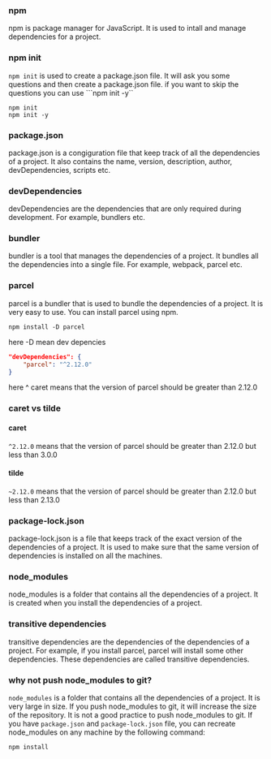 ### npm 
npm is package manager for JavaScript. It is used to intall and manage dependencies for a project.
### npm init 
```npm init``` is used to create a package.json file. It will ask you some questions and then create a package.json file. if you want to skip the questions you can use ```npm init -y``
```terminal
npm init
npm init -y
```
### package.json
package.json is a congiguration file that keep track of all the dependencies of a project. It also contains the name, version, description, author, devDependencies, scripts etc.

### devDependencies
devDependencies are the dependencies that are only required during development. For example, bundlers etc.

### bundler 
bundler is a tool that manages the dependencies of a project. It bundles all the dependencies into a single file. For example, webpack, parcel etc.

### parcel 
parcel is a bundler that is used to bundle the dependencies of a project. It is very easy to use. You can install parcel using npm. 
```terminal
npm install -D parcel 
```
here -D mean dev depencies

``` Json
"devDependencies": {
    "parcel": "^2.12.0"
}
```
here ^ caret means that the version of parcel should be greater than 2.12.0 

### caret vs tilde
#### caret
```^2.12.0``` means that the version of parcel should be greater than 2.12.0 but less than 3.0.0
#### tilde
```~2.12.0``` means that the version of parcel should be greater than 2.12.0 but less than 2.13.0

### package-lock.json
package-lock.json is a file that keeps track of the exact version of the dependencies of a project. It is used to make sure that the same version of dependencies is installed on all the machines.

### node_modules
node_modules is a folder that contains all the dependencies of a project. It is created when you install the dependencies of a project.

### transitive dependencies
transitive dependencies are the dependencies of the dependencies of a project. For example, if you install parcel, parcel will install some other dependencies. These dependencies are called transitive dependencies.

### why not push node_modules to git?
```node_modules``` is a folder that contains all the dependencies of a project. It is very large in size. If you push node_modules to git, it will increase the size of the repository. It is not a good practice to push node_modules to git. If you have ```package.json``` and ```package-lock.json``` file, you can recreate node_modules on any machine by the following command:
```terminal
npm install
```

